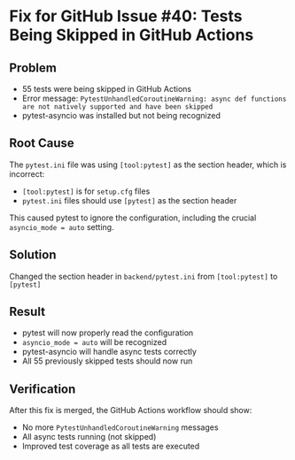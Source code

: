 # Fix for GitHub Issue #40: Tests Being Skipped in GitHub Actions

## Problem
- 55 tests were being skipped in GitHub Actions
- Error message: `PytestUnhandledCoroutineWarning: async def functions are not natively supported and have been skipped`
- pytest-asyncio was installed but not being recognized

## Root Cause
The `pytest.ini` file was using `[tool:pytest]` as the section header, which is incorrect:
- `[tool:pytest]` is for `setup.cfg` files
- `pytest.ini` files should use `[pytest]` as the section header

This caused pytest to ignore the configuration, including the crucial `asyncio_mode = auto` setting.

## Solution
Changed the section header in `backend/pytest.ini` from `[tool:pytest]` to `[pytest]`

## Result
- pytest will now properly read the configuration
- `asyncio_mode = auto` will be recognized
- pytest-asyncio will handle async tests correctly
- All 55 previously skipped tests should now run

## Verification
After this fix is merged, the GitHub Actions workflow should show:
- No more `PytestUnhandledCoroutineWarning` messages
- All async tests running (not skipped)
- Improved test coverage as all tests are executed